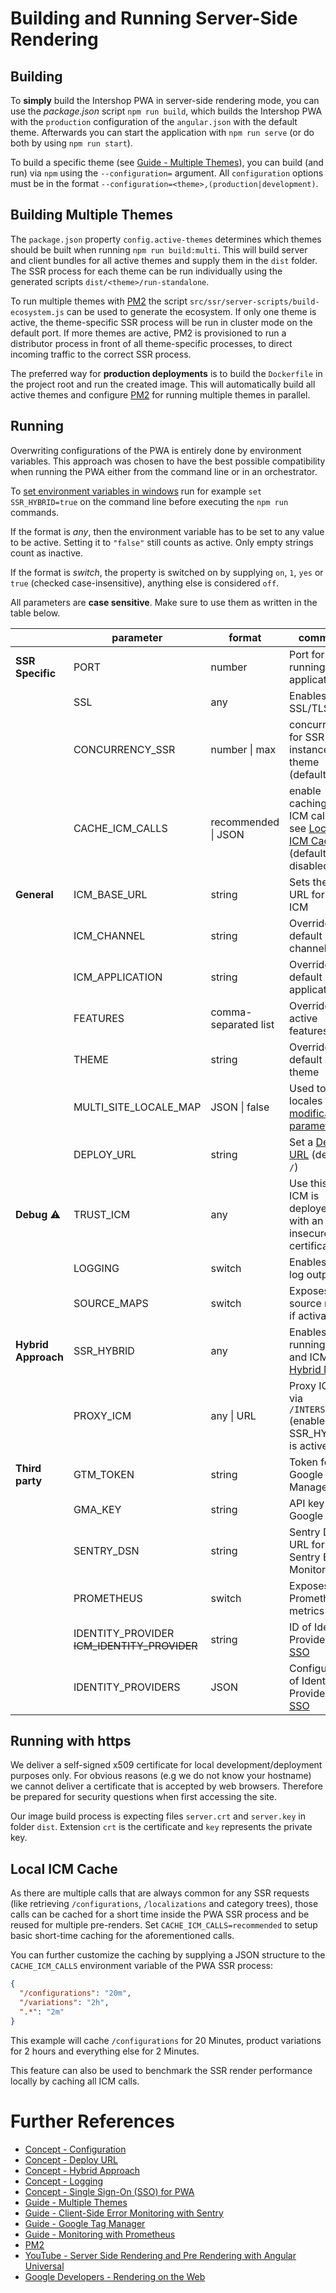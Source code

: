 <!--
kb_guide
kb_pwa
kb_everyone
kb_sync_latest_only
-->

# Building and Running Server-Side Rendering

## Building

To **simply** build the Intershop PWA in server-side rendering mode, you can use the _package.json_ script `npm run build`, which builds the Intershop PWA with the `production` configuration of the `angular.json` with the default theme.
Afterwards you can start the application with `npm run serve` (or do both by using `npm run start`).

To build a specific theme (see [Guide - Multiple Themes][multiple-themes]), you can build (and run) via `npm` using the `--configuration=` argument.
All `configuration` options must be in the format `--configuration=<theme>,(production|development)`.

## Building Multiple Themes

The `package.json` property `config.active-themes` determines which themes should be built when running `npm run build:multi`.
This will build server and client bundles for all active themes and supply them in the `dist` folder.
The SSR process for each theme can be run individually using the generated scripts `dist/<theme>/run-standalone`.

To run multiple themes with [PM2][pm2] the script `src/ssr/server-scripts/build-ecosystem.js` can be used to generate the ecosystem.
If only one theme is active, the theme-specific SSR process will be run in cluster mode on the default port.
If more themes are active, PM2 is provisioned to run a distributor process in front of all theme-specific processes, to direct incoming traffic to the correct SSR process.

The preferred way for **production deployments** is to build the `Dockerfile` in the project root and run the created image.
This will automatically build all active themes and configure [PM2][pm2] for running multiple themes in parallel.

## Running

Overwriting configurations of the PWA is entirely done by environment variables.
This approach was chosen to have the best possible compatibility when running the PWA either from the command line or in an orchestrator.

To [set environment variables in windows](https://docs.microsoft.com/en-us/windows-server/administration/windows-commands/set_1) run for example `set SSR_HYBRID=true` on the command line before executing the `npm run` commands.

If the format is _any_, then the environment variable has to be set to any value to be active.
Setting it to `"false"` still counts as active.
Only empty strings count as inactive.

If the format is _switch_, the property is switched on by supplying `on`, `1`, `yes` or `true` (checked case-insensitive), anything else is considered `off`.

All parameters are **case sensitive**.
Make sure to use them as written in the table below.

|                     | parameter                                   | format               | comment                                                                                      |
| ------------------- | ------------------------------------------- | -------------------- | -------------------------------------------------------------------------------------------- |
| **SSR Specific**    | PORT                                        | number               | Port for running the application                                                             |
|                     | SSL                                         | any                  | Enables SSL/TLS                                                                              |
|                     | CONCURRENCY_SSR                             | number \| max        | concurrency for SSR instances per theme (default: 2)                                         |
|                     | CACHE_ICM_CALLS                             | recommended \| JSON  | enable caching for ICM calls, see [Local ICM Cache](#local-icm-cache) (default: disabled)    |
| **General**         | ICM_BASE_URL                                | string               | Sets the base URL for the ICM                                                                |
|                     | ICM_CHANNEL                                 | string               | Overrides the default channel                                                                |
|                     | ICM_APPLICATION                             | string               | Overrides the default application                                                            |
|                     | FEATURES                                    | comma-separated list | Overrides active features                                                                    |
|                     | THEME                                       | string               | Overrides the default theme                                                                  |
|                     | MULTI_SITE_LOCALE_MAP                       | JSON \| false        | Used to map locales to [url modification parameters](../guides/multi-site-configurations.md) |
|                     | DEPLOY_URL                                  | string               | Set a [Deploy URL][concept-deploy-url] (default `/`)                                         |
| **Debug** :warning: | TRUST_ICM                                   | any                  | Use this if ICM is deployed with an insecure certificate                                     |
|                     | LOGGING                                     | switch               | Enables extra log output                                                                     |
|                     | SOURCE_MAPS                                 | switch               | Exposes source maps if activated                                                             |
| **Hybrid Approach** | SSR_HYBRID                                  | any                  | Enables running PWA and ICM in [Hybrid Mode][concept-hybrid]                                 |
|                     | PROXY_ICM                                   | any \| URL           | Proxy ICM via `/INTERSHOP` (enabled if SSR_HYBRID is active)                                 |
| **Third party**     | GTM_TOKEN                                   | string               | Token for Google Tag Manager                                                                 |
|                     | GMA_KEY                                     | string               | API key for Google Maps                                                                      |
|                     | SENTRY_DSN                                  | string               | Sentry DSN URL for using Sentry Error Monitor                                                |
|                     | PROMETHEUS                                  | switch               | Exposes Prometheus metrics                                                                   |
|                     | IDENTITY_PROVIDER ~~ICM_IDENTITY_PROVIDER~~ | string               | ID of Identity Provider for [SSO][concept-sso]                                               |
|                     | IDENTITY_PROVIDERS                          | JSON                 | Configuration of Identity Providers for [SSO][concept-sso]                                   |

## Running with https

We deliver a self-signed x509 certificate for local development/deployment purposes only.
For obvious reasons (e.g we do not know your hostname) we cannot deliver a certificate that is accepted by web browsers.
Therefore be prepared for security questions when first accessing the site.

Our image build process is expecting files `server.crt` and `server.key` in folder `dist`.
Extension `crt` is the certificate and `key` represents the private key.

## Local ICM Cache

As there are multiple calls that are always common for any SSR requests (like retrieving `/configurations`, `/localizations` and category trees), those calls can be cached for a short time inside the PWA SSR process and be reused for multiple pre-renders.
Set `CACHE_ICM_CALLS=recommended` to setup basic short-time caching for the aforementioned calls.

You can further customize the caching by supplying a JSON structure to the `CACHE_ICM_CALLS` environment variable of the PWA SSR process:

```json
{
  "/configurations": "20m",
  "/variations": "2h",
  ".*": "2m"
}
```

This example will cache `/configurations` for 20 Minutes, product variations for 2 hours and everything else for 2 Minutes.

This feature can also be used to benchmark the SSR render performance locally by caching all ICM calls.

# Further References

- [Concept - Configuration](../concepts/configuration.md)
- [Concept - Deploy URL][concept-deploy-url]
- [Concept - Hybrid Approach][concept-hybrid]
- [Concept - Logging](../concepts/logging.md)
- [Concept - Single Sign-On (SSO) for PWA][concept-sso]
- [Guide - Multiple Themes][multiple-themes]
- [Guide - Client-Side Error Monitoring with Sentry](./sentry-error-monitoring.md)
- [Guide - Google Tag Manager](./google-tag-manager.md)
- [Guide - Monitoring with Prometheus](./prometheus-monitoring.md)
- [PM2][pm2]
- [YouTube - Server Side Rendering and Pre Rendering with Angular Universal](https://www.youtube.com/watch?v=-VDOAjzLcvQ)
- [Google Developers - Rendering on the Web](https://developers.google.com/web/updates/2019/02/rendering-on-the-web)

[concept-sso]: ../concepts/sso.md
[concept-hybrid]: ../concepts/hybrid-approach.md
[concept-deploy-url]: ../concepts/deploy-url.md
[multiple-themes]: ./multiple-themes.md
[pm2]: https://pm2.keymetrics.io
